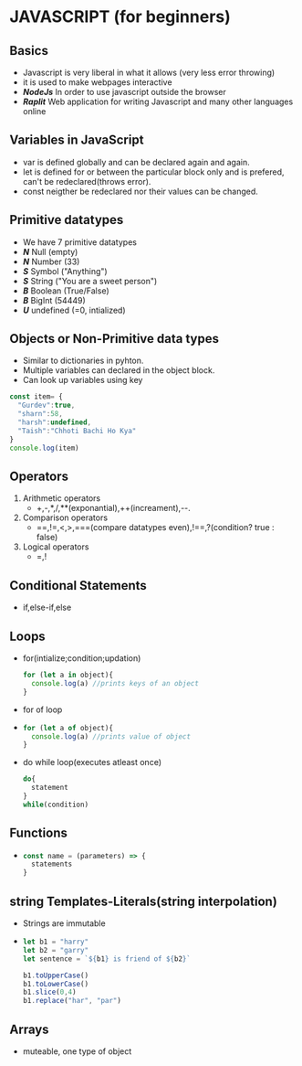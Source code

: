 # JAVASCRIPT  (for beginners)

## Basics
- Javascript is very liberal in what it allows (very less error throwing)
- it is used to make webpages interactive  
- ***NodeJs***  In order to use javascript outside the browser
- ***Raplit*** Web application for writing Javascript and many other languages online


## Variables in JavaScript
- var is defined globally and can be declared again and again.
- let is defined for or between the particular block only and is prefered, can't be redeclared(throws error).  
- const neigther be redeclared nor their values can be changed.  

## Primitive datatypes
- We have 7 primitive datatypes
- ***N*** Null (empty)
- ***N*** Number (33)
- ***S*** Symbol ("Anything")
- ***S*** String ("You are a sweet person")
- ***B*** Boolean (True/False)
- ***B*** BigInt (54449)
- ***U*** undefined (=0, intialized)

## Objects or Non-Primitive data types  
- Similar to dictionaries in pyhton.
- Multiple variables can declared in the object block.
- Can look up variables using key

```javascript
const item= {
  "Gurdev":true,
  "sharn":58,
  "harsh":undefined,
  "Taish":"Chhoti Bachi Ho Kya"
}
console.log(item)
``` 
## Operators
1. Arithmetic operators
   - +,-,*,/,**(exponantial),++(increament),--.
2. Comparison operators
   - ==,!=,<,>,===(compare datatypes even),!==,?(condition? true : false)
3. Logical operators
   - =,!

## Conditional Statements
- if,else-if,else

## Loops
- for(intialize;condition;updation)
  ```javascript
  for (let a in object){
    console.log(a) //prints keys of an object
  }
  ```
- for of loop
- ```javascript
  for (let a of object){
    console.log(a) //prints value of object
  }
  ```
- do while loop(executes atleast once)
  ```javascript
  do{
    statement
  }  
  while(condition)

## Functions
- ```javascript
  const name = (parameters) => {
    statements 
  }

## string Templates-Literals(string interpolation)
- Strings are immutable
- ```javascript
  let b1 = "harry"
  let b2 = "garry"
  let sentence = `${b1} is friend of ${b2}`

  b1.toUpperCase()
  b1.toLowerCase()
  b1.slice(0,4)
  b1.replace("har", "par")
  ```

##  Arrays
- muteable, one type of object
  
